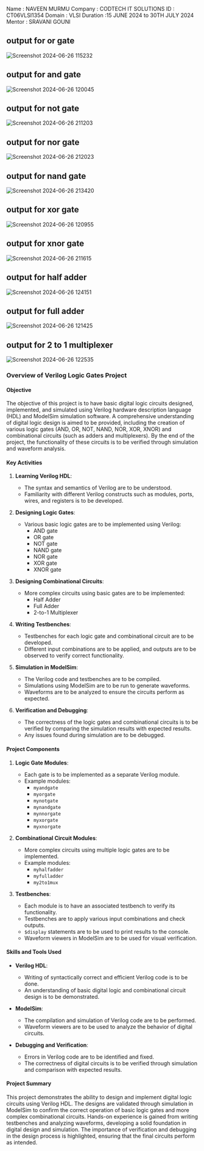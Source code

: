 Name : NAVEEN MURMU
Company : CODTECH IT SOLUTIONS
ID : CT06VLSI1354
Domain : VLSI
Duration :15 JUNE 2024 to 30TH JULY 2024
Mentor : SRAVANI GOUNI

## output for or gate
![Screenshot 2024-06-26 115232](https://github.com/AnshRajBitS/CODETECH-task-1/assets/173932543/2e23244c-a6f8-43a1-9202-69fe34a91b2f)
## output for and gate
![Screenshot 2024-06-26 120045](https://github.com/AnshRajBitS/CODETECH-task-1/assets/173932543/b14f69ec-a5aa-4605-afb6-a400912fb0cb)
## output for not gate
![Screenshot 2024-06-26 211203](https://github.com/AnshRajBitS/CODETECH-task-1/assets/173932543/db39a798-2420-4d3b-a7d4-918919b26490)
## output for nor gate
![Screenshot 2024-06-26 212023](https://github.com/AnshRajBitS/CODETECH-task-1/assets/173932543/bd7831c6-0290-4842-9382-b4c61430f485)
## output for nand gate
![Screenshot 2024-06-26 213420](https://github.com/AnshRajBitS/CODETECH-task-1/assets/173932543/0180542a-8cb2-406d-85d6-77e1f7bd96b2)
## output for xor gate
![Screenshot 2024-06-26 120955](https://github.com/AnshRajBitS/CODETECH-task-1/assets/173932543/0bd1ecee-0475-49e0-a1b2-65d34db05499)
## output for xnor gate
![Screenshot 2024-06-26 211615](https://github.com/AnshRajBitS/CODETECH-task-1/assets/173932543/c64dd260-5202-4a7e-9673-014ec5fcfdab)
## output for half adder
![Screenshot 2024-06-26 124151](https://github.com/AnshRajBitS/CODETECH-task-1/assets/173932543/e5c49e86-517d-4867-b034-1ffdde48183a)
## output for full adder
![Screenshot 2024-06-26 121425](https://github.com/AnshRajBitS/CODETECH-task-1/assets/173932543/13d32652-b9ec-4327-9236-de4129e064d7)
## output for 2 to 1 multiplexer
![Screenshot 2024-06-26 122535](https://github.com/AnshRajBitS/CODETECH-task-1/assets/173932543/31d36136-605d-4fc1-a76d-864e6ebfd37b)

### Overview of Verilog Logic Gates Project

#### Objective
The objective of this project is to have basic digital logic circuits designed, implemented, and simulated using Verilog hardware description language (HDL) and ModelSim simulation software. A comprehensive understanding of digital logic design is aimed to be provided, including the creation of various logic gates (AND, OR, NOT, NAND, NOR, XOR, XNOR) and combinational circuits (such as adders and multiplexers). By the end of the project, the functionality of these circuits is to be verified through simulation and waveform analysis.

#### Key Activities
1. **Learning Verilog HDL**:
   - The syntax and semantics of Verilog are to be understood.
   - Familiarity with different Verilog constructs such as modules, ports, wires, and registers is to be developed.

2. **Designing Logic Gates**:
   - Various basic logic gates are to be implemented using Verilog:
     - AND gate
     - OR gate
     - NOT gate
     - NAND gate
     - NOR gate
     - XOR gate
     - XNOR gate

3. **Designing Combinational Circuits**:
   - More complex circuits using basic gates are to be implemented:
     - Half Adder
     - Full Adder
     - 2-to-1 Multiplexer

4. **Writing Testbenches**:
   - Testbenches for each logic gate and combinational circuit are to be developed.
   - Different input combinations are to be applied, and outputs are to be observed to verify correct functionality.

5. **Simulation in ModelSim**:
   - The Verilog code and testbenches are to be compiled.
   - Simulations using ModelSim are to be run to generate waveforms.
   - Waveforms are to be analyzed to ensure the circuits perform as expected.

6. **Verification and Debugging**:
   - The correctness of the logic gates and combinational circuits is to be verified by comparing the simulation results with expected results.
   - Any issues found during simulation are to be debugged.

#### Project Components
1. **Logic Gate Modules**:
   - Each gate is to be implemented as a separate Verilog module.
   - Example modules:
     - `myandgate`
     - `myorgate`
     - `mynotgate`
     - `mynandgate`
     - `mynnorgate`
     - `myxorgate`
     - `myxnorgate`

2. **Combinational Circuit Modules**:
   - More complex circuits using multiple logic gates are to be implemented.
   - Example modules:
     - `myhalfadder`
     - `myfulladder`
     - `my2to1mux`

3. **Testbenches**:
   - Each module is to have an associated testbench to verify its functionality.
   - Testbenches are to apply various input combinations and check outputs.
   - `$display` statements are to be used to print results to the console.
   - Waveform viewers in ModelSim are to be used for visual verification.

#### Skills and Tools Used
- **Verilog HDL**:
  - Writing of syntactically correct and efficient Verilog code is to be done.
  - An understanding of basic digital logic and combinational circuit design is to be demonstrated.

- **ModelSim**:
  - The compilation and simulation of Verilog code are to be performed.
  - Waveform viewers are to be used to analyze the behavior of digital circuits.

- **Debugging and Verification**:
  - Errors in Verilog code are to be identified and fixed.
  - The correctness of digital circuits is to be verified through simulation and comparison with expected results.

#### Project Summary
This project demonstrates the ability to design and implement digital logic circuits using Verilog HDL. The designs are validated through simulation in ModelSim to confirm the correct operation of basic logic gates and more complex combinational circuits. Hands-on experience is gained from writing testbenches and analyzing waveforms, developing a solid foundation in digital design and simulation. The importance of verification and debugging in the design process is highlighted, ensuring that the final circuits perform as intended.
